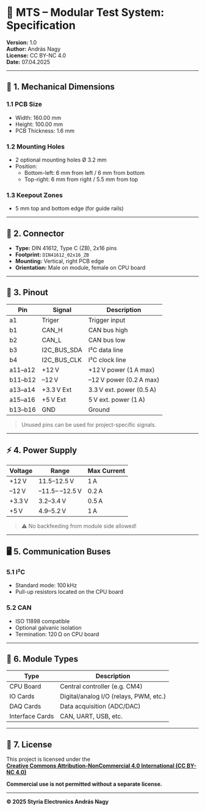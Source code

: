 # 📘 MTS – Modular Test System: Specification

**Version:** 1.0  
**Author:** András Nagy  
**License:** CC BY-NC 4.0  
**Date:** 07.04.2025  

---

## 📐 1. Mechanical Dimensions

### 1.1 PCB Size
- Width: 160.00 mm  
- Height: 100.00 mm  
- PCB Thickness: 1.6 mm  

### 1.2 Mounting Holes
- 2 optional mounting holes Ø 3.2 mm
- Position:
  - Bottom-left: 6 mm from left / 6 mm from bottom
  - Top-right: 6 mm from right / 5.5 mm from top

### 1.3 Keepout Zones
- 5 mm top and bottom edge (for guide rails)

---

## 🔌 2. Connector

- **Type:** DIN 41612, Type C (ZB), 2x16 pins  
- **Footprint:** `DIN41612_02x16_ZB`  
- **Mounting:** Vertical, right PCB edge  
- **Orientation:** Male on module, female on CPU board

---

## 📍 3. Pinout

| Pin | Signal        | Description              |
|-----|---------------|--------------------------|
| a1  | Triger        | Trigger input            |
| b1  | CAN_H         | CAN bus high             |
| b2  | CAN_L         | CAN bus low              |
| b3  | I2C_BUS_SDA   | I²C data line            |
| b4  | I2C_BUS_CLK   | I²C clock line           |
| a11–a12 | +12 V     | +12 V power (1 A max)    |
| b11–b12 | –12 V     | –12 V power (0.2 A max)  |
| a13–a14 | +3.3 V Ext| 3.3 V ext. power (0.5 A) |
| a15–a16 | +5 V Ext  | 5 V ext. power (1 A)     |
| b13–b16 | GND       | Ground                   |

> Unused pins can be used for project-specific signals.

---

## ⚡ 4. Power Supply

| Voltage | Range       | Max Current |
|---------|-------------|-------------|
| +12 V   | 11.5–12.5 V | 1 A         |
| –12 V   | –11.5– –12.5 V | 0.2 A     |
| +3.3 V  | 3.2–3.4 V   | 0.5 A       |
| +5 V    | 4.9–5.2 V   | 1 A         |

> ⚠️ No backfeeding from module side allowed!

---

## 🖥️ 5. Communication Buses

### 5.1 I²C
- Standard mode: 100 kHz
- Pull-up resistors located on the CPU board

### 5.2 CAN
- ISO 11898 compatible
- Optional galvanic isolation
- Termination: 120 Ω on CPU board

---

## 🧩 6. Module Types

| Type             | Description                               |
|------------------|-------------------------------------------|
| CPU Board        | Central controller (e.g. CM4)             |
| IO Cards         | Digital/analog I/O (relays, PWM, etc.)    |
| DAQ Cards        | Data acquisition (ADC/DAC)                |
| Interface Cards  | CAN, UART, USB, etc.                      |

---

## 📄 7. License

This project is licensed under the  
[**Creative Commons Attribution-NonCommercial 4.0 International (CC BY-NC 4.0)**](https://creativecommons.org/licenses/by-nc/4.0/)

**Commercial use is not permitted without a separate license.**

---

**© 2025 Styria Electronics András Nagy**
